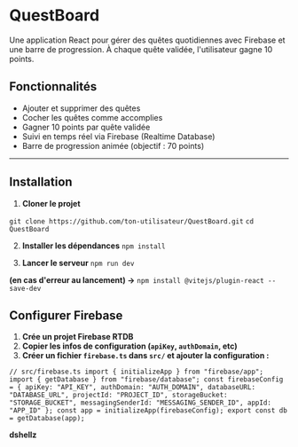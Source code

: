 #  QuestBoard
Une application React pour gérer des quêtes quotidiennes avec Firebase et une barre de progression. À chaque quête validée, l'utilisateur gagne 10 points.

##  Fonctionnalités

- Ajouter et supprimer des quêtes
- Cocher les quêtes comme accomplies
- Gagner 10 points par quête validée
- Suivi en temps réel via Firebase (Realtime Database)
- Barre de progression animée (objectif : 70 points)

---

##  Installation

1. **Cloner le projet**

``git clone https://github.com/ton-utilisateur/QuestBoard.git``
``cd QuestBoard``

2. **Installer les dépendances** 
``npm install``

3. **Lancer le serveur**
``npm run dev``

**(en cas d'erreur au lancement) ->** `npm install @vitejs/plugin-react --save-dev`

## Configurer Firebase

1. **Crée un projet Firebase RTDB** 
2. **Copier les infos de configuration (`apiKey`, `authDomain`, etc)**
3. **Créer un fichier `firebase.ts` dans `src/` et ajouter la configuration :**

``// src/firebase.ts
import { initializeApp } from "firebase/app";
import { getDatabase } from "firebase/database";
const firebaseConfig = {
  apiKey: "API_KEY",
  authDomain: "AUTH_DOMAIN",
  databaseURL: "DATABASE_URL",
  projectId: "PROJECT_ID",
  storageBucket: "STORAGE_BUCKET",
  messagingSenderId: "MESSAGING_SENDER_ID",
  appId: "APP_ID"
};
const app = initializeApp(firebaseConfig);
export const db = getDatabase(app);``

**dshellz**
